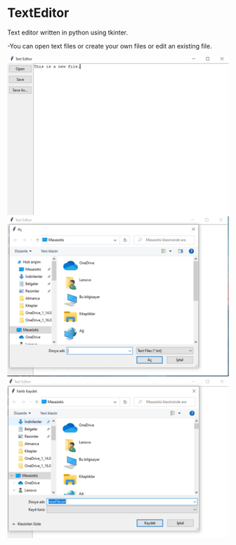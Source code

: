 # TextEditor
Text editor written in python using tkinter.  

-You can open text files or create your own files or edit an existing file.  

<img src="Screenshots/main.png">  
<img src="Screenshots/openFile.png">  
<img src="Screenshots/saveFile.png">  

